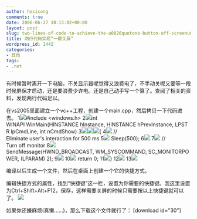 ```yaml
---
author: hesicong
comments: true
date: 2006-06-27 10:13:02+00:00
layout: post
slug: two-lines-of-code-to-achieve-the-u0026quotone-button-off-screenu0026quot
title: 两行代码实现“一键关屏”
wordpress_id: 1442
categories:
- 其他
tags:
- .net
---
```



有时候暂时离开一下电脑，不关显示器呢觉得又浪费电了，不手动关呢又要等一段时候屏保才启动，还是要浪费少许电。还是自己动手写一个算了。查阅了相关的资料，发现两行代码足以。

在vs2005里面建立一个vc++工程，创建一个main.cpp，然后拷贝一下代码进去。
1![](http://www.cnblogs.com/Images/OutliningIndicators/None.gif)#include <windows.h>
2![](http://www.cnblogs.com/Images/OutliningIndicators/None.gif)int WINAPI WinMain(HINSTANCE hInstance, HINSTANCE hPrevInstance, LPSTR lpCmdLine, int nCmdShow)
3![](http://www.cnblogs.com/Images/OutliningIndicators/ExpandedBlockStart.gif)![](http://www.cnblogs.com/Images/OutliningIndicators/ContractedBlock.gif)![](http://www.cnblogs.com/Images/dot.gif){
4![](http://www.cnblogs.com/Images/OutliningIndicators/InBlock.gif) // Eliminate user's interaction for 500 ms
5![](http://www.cnblogs.com/Images/OutliningIndicators/InBlock.gif) Sleep(500);
6![](http://www.cnblogs.com/Images/OutliningIndicators/InBlock.gif)
7![](http://www.cnblogs.com/Images/OutliningIndicators/InBlock.gif) // Turn off monitor
8![](http://www.cnblogs.com/Images/OutliningIndicators/InBlock.gif) SendMessage(HWND_BROADCAST, WM_SYSCOMMAND, SC_MONITORPOWER, (LPARAM) 2);
9![](http://www.cnblogs.com/Images/OutliningIndicators/InBlock.gif)
10![](http://www.cnblogs.com/Images/OutliningIndicators/InBlock.gif) return 0;
11![](http://www.cnblogs.com/Images/OutliningIndicators/ExpandedBlockEnd.gif)}
12![](http://www.cnblogs.com/Images/OutliningIndicators/None.gif)
13![](http://www.cnblogs.com/Images/OutliningIndicators/None.gif)

编译以后生成一个文件，然后在桌面上创建一个它的快捷方式。

编辑快捷方式的属性，找到“快捷键”这一栏，设置为你需要的快捷键。我这里设置为Ctrl+Shift+Alt+F12，保存，这样需要关屏的时候只需要按以上快捷键就可以了。
![](http://images.cnblogs.com/cnblogs_com/hesicong/untitled.JPG)


如果你还嫌麻烦(真懒……)，那么下载这个文件就行了：
[](http://hesicong.cnblogs.com/Files/hesicong/OneClickDisplayTurnoff.rar)[download id="30"]
